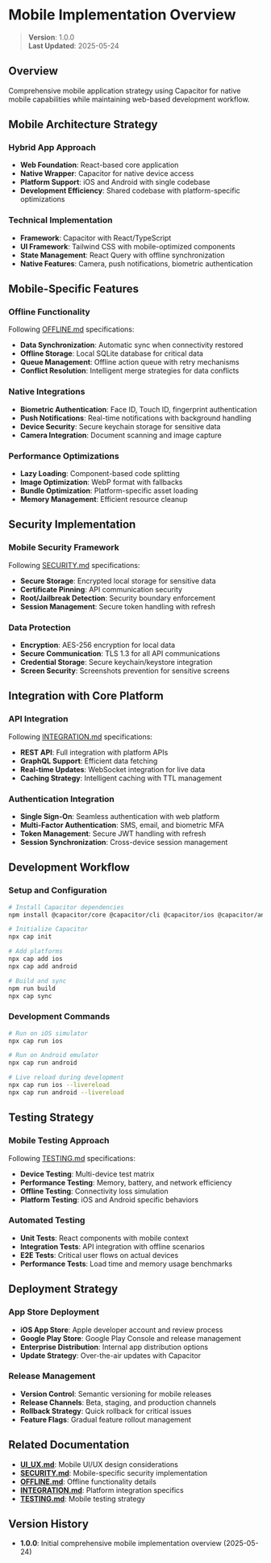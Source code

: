 
# Mobile Implementation Overview

> **Version**: 1.0.0  
> **Last Updated**: 2025-05-24

## Overview

Comprehensive mobile application strategy using Capacitor for native mobile capabilities while maintaining web-based development workflow.

## Mobile Architecture Strategy

### Hybrid App Approach
- **Web Foundation**: React-based core application
- **Native Wrapper**: Capacitor for native device access
- **Platform Support**: iOS and Android with single codebase
- **Development Efficiency**: Shared codebase with platform-specific optimizations

### Technical Implementation
- **Framework**: Capacitor with React/TypeScript
- **UI Framework**: Tailwind CSS with mobile-optimized components
- **State Management**: React Query with offline synchronization
- **Native Features**: Camera, push notifications, biometric authentication

## Mobile-Specific Features

### Offline Functionality
Following [OFFLINE.md](OFFLINE.md) specifications:
- **Data Synchronization**: Automatic sync when connectivity restored
- **Offline Storage**: Local SQLite database for critical data
- **Queue Management**: Offline action queue with retry mechanisms
- **Conflict Resolution**: Intelligent merge strategies for data conflicts

### Native Integrations
- **Biometric Authentication**: Face ID, Touch ID, fingerprint authentication
- **Push Notifications**: Real-time notifications with background handling
- **Device Security**: Secure keychain storage for sensitive data
- **Camera Integration**: Document scanning and image capture

### Performance Optimizations
- **Lazy Loading**: Component-based code splitting
- **Image Optimization**: WebP format with fallbacks
- **Bundle Optimization**: Platform-specific asset loading
- **Memory Management**: Efficient resource cleanup

## Security Implementation

### Mobile Security Framework
Following [SECURITY.md](SECURITY.md) specifications:
- **Secure Storage**: Encrypted local storage for sensitive data
- **Certificate Pinning**: API communication security
- **Root/Jailbreak Detection**: Security boundary enforcement
- **Session Management**: Secure token handling with refresh

### Data Protection
- **Encryption**: AES-256 encryption for local data
- **Secure Communication**: TLS 1.3 for all API communications
- **Credential Storage**: Secure keychain/keystore integration
- **Screen Security**: Screenshots prevention for sensitive screens

## Integration with Core Platform

### API Integration
Following [INTEGRATION.md](INTEGRATION.md) specifications:
- **REST API**: Full integration with platform APIs
- **GraphQL Support**: Efficient data fetching
- **Real-time Updates**: WebSocket integration for live data
- **Caching Strategy**: Intelligent caching with TTL management

### Authentication Integration
- **Single Sign-On**: Seamless authentication with web platform
- **Multi-Factor Authentication**: SMS, email, and biometric MFA
- **Token Management**: Secure JWT handling with refresh
- **Session Synchronization**: Cross-device session management

## Development Workflow

### Setup and Configuration
```bash
# Install Capacitor dependencies
npm install @capacitor/core @capacitor/cli @capacitor/ios @capacitor/android

# Initialize Capacitor
npx cap init

# Add platforms
npx cap add ios
npx cap add android

# Build and sync
npm run build
npx cap sync
```

### Development Commands
```bash
# Run on iOS simulator
npx cap run ios

# Run on Android emulator
npx cap run android

# Live reload during development
npx cap run ios --livereload
npx cap run android --livereload
```

## Testing Strategy

### Mobile Testing Approach
Following [TESTING.md](TESTING.md) specifications:
- **Device Testing**: Multi-device test matrix
- **Performance Testing**: Memory, battery, and network efficiency
- **Offline Testing**: Connectivity loss simulation
- **Platform Testing**: iOS and Android specific behaviors

### Automated Testing
- **Unit Tests**: React components with mobile context
- **Integration Tests**: API integration with offline scenarios
- **E2E Tests**: Critical user flows on actual devices
- **Performance Tests**: Load time and memory usage benchmarks

## Deployment Strategy

### App Store Deployment
- **iOS App Store**: Apple developer account and review process
- **Google Play Store**: Google Play Console and release management
- **Enterprise Distribution**: Internal app distribution options
- **Update Strategy**: Over-the-air updates with Capacitor

### Release Management
- **Version Control**: Semantic versioning for mobile releases
- **Release Channels**: Beta, staging, and production channels
- **Rollback Strategy**: Quick rollback for critical issues
- **Feature Flags**: Gradual feature rollout management

## Related Documentation

- **[UI_UX.md](UI_UX.md)**: Mobile UI/UX design considerations
- **[SECURITY.md](SECURITY.md)**: Mobile-specific security implementation
- **[OFFLINE.md](OFFLINE.md)**: Offline functionality details
- **[INTEGRATION.md](INTEGRATION.md)**: Platform integration specifics
- **[TESTING.md](TESTING.md)**: Mobile testing strategy

## Version History

- **1.0.0**: Initial comprehensive mobile implementation overview (2025-05-24)
